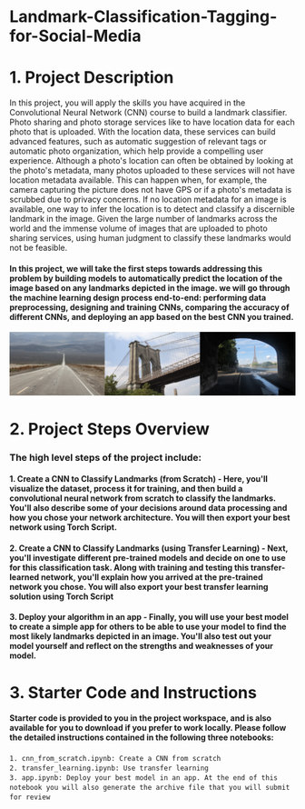 # Landmark-Classification-Tagging-for-Social-Media
# 1. Project Description
In this project, you will apply the skills you have acquired in the Convolutional Neural Network (CNN) course to build a landmark classifier.
Photo sharing and photo storage services like to have location data for each photo that is uploaded. With the location data, these services can build advanced features, such as automatic suggestion of relevant tags or automatic photo organization, which help provide a compelling user experience. Although a photo's location can often be obtained by looking at the photo's metadata, many photos uploaded to these services will not have location metadata available. This can happen when, for example, the camera capturing the picture does not have GPS or if a photo's metadata is scrubbed due to privacy concerns.
If no location metadata for an image is available, one way to infer the location is to detect and classify a discernible landmark in the image. Given the large number of landmarks across the world and the immense volume of images that are uploaded to photo sharing services, using human judgment to classify these landmarks would not be feasible.

#### In this project, we will take the first steps towards addressing this problem by building models to automatically predict the location of the image based on any landmarks depicted in the image. we will go through the machine learning design process end-to-end: performing data preprocessing, designing and training CNNs, comparing the accuracy of different CNNs, and deploying an app based on the best CNN you trained.
![Landmark-Classification-Tagging-for-Social-Media](landmarks-example.png)

# 2. Project Steps Overview
### The high level steps of the project include: </br>
#### 1. Create a CNN to Classify Landmarks (from Scratch) - Here, you'll visualize the dataset, process it for training, and then build a convolutional neural network from scratch to classify the landmarks. You'll also describe some of your decisions around data processing and how you chose your network architecture. You will then export your best network using Torch Script.
#### 2. Create a CNN to Classify Landmarks (using Transfer Learning) - Next, you'll investigate different pre-trained models and decide on one to use for this classification task. Along with training and testing this transfer-learned network, you'll explain how you arrived at the pre-trained network you chose. You will also export your best transfer learning solution using Torch Script
#### 3. Deploy your algorithm in an app - Finally, you will use your best model to create a simple app for others to be able to use your model to find the most likely landmarks depicted in an image. You'll also test out your model yourself and reflect on the strengths and weaknesses of your model.

# 3. Starter Code and Instructions
#### Starter code is provided to you in the project workspace, and is also available for you to download if you prefer to work locally. Please follow the detailed instructions contained in the following three notebooks: </br>

`1. cnn_from_scratch.ipynb: Create a CNN from scratch` </br>
`2. transfer_learning.ipynb: Use transfer learning` </br>
`3. app.ipynb: Deploy your best model in an app. At the end of this notebook you will also generate the archive file that you will submit for review` </br>
